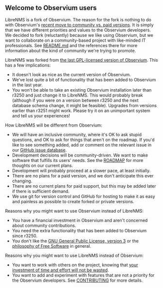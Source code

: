 Welcome to Observium users
--------------------------

LibreNMS is a fork of Observium.  The reason for the fork is nothing to do
with Observium's [recent move to community vs. paid versions][1].  It is
simply that we have different priorities and values to the Observium
developers.  We decided to fork (reluctantly) because we like using
Observium, but we want to collaborate on a community-based project with
like-minded IT professionals.  See [README.md][2] and the references there
for more information about the kind of community we're trying to promote.

LibreNMS was forked from [the last GPL-licensed version of Observium][3].
This has a few implications:
- It doesn't look as nice as the current version of Observium.
- We've lost quite a bit of functionality that has been added to Observium
  in the last year.
- You won't be able to take an existing Observium installation later than
  r3250 and just change it to LibreNMS.  This would probably break (although
  if you were on a version between r3250 and the next database schema
  change, it might be feasible).  Upgrades from versions earlier than r3251
  might work.  Please try it on an unimportant system and tell us your
  experiences!

How LibreNMS will be different from Observium:
- We will have an inclusive community, where it's OK to ask stupid
  questions, and OK to ask for things that aren't on the roadmap.  If you'd
  like to see something added, add or comment on the relevant issue in our
  [GitHub issue database][9].
- Development decisions will be community-driven.  We want to make software
  that fulfills its users' needs.  See the [ROADMAP][4] for more thoughts
  on our current plans.
- Development will probably proceed at a slower pace, at least initially.
- There are no plans for a paid version, and we don't anticipate this ever
  changing.
- There are no current plans for paid support, but this may be added later
  if there is sufficient demand.
- We use git for version control and GitHub for hosting to make it as easy
  and painless as possible to create forked or private versions.

Reasons why you might want to use Observium instead of LibreNMS:
- You have a financial investment in Observium and aren't concerned about
  community contributions.
- You need the extra functionality that has been added to Observium since
  r3250.
- You don't like the [GNU General Public License, version 3][5] or the
  [philosophy of Free Software][6] in general.

Reasons why you might want to use LibreNMS instead of Observium:
- You want to work with others on the project, knowing that [your
  investment of time and effort will not be wasted][7].
- You want to add and experiment with features that are not a priority for
  the Observium developers.  See [CONTRIBUTING][8] for more details.

[1]: http://postman.memetic.org/pipermail/observium/2013-October/003915.html
"Observium edition split announcement"
[2]: https://github.com/librenms/librenms/blob/master/README.md
"LibreNMS README"
[3]: http://fisheye.observium.org/rdiff/Observium?csid=3251&u&N
"Link to Observium license change"
[4]: https://github.com/librenms/librenms/blob/master/doc/ROADMAP.md
"LibreNMS ROADMAP"
[5]: https://github.com/librenms/librenms/blob/master/LICENSE.txt
"LibreNMS copy of GPL v3"
[6]: http://www.gnu.org/philosophy/free-sw.html
"Free Software Foundation - what is free software?"
[7]: http://libertysys.com.au/blog/observium-and-gpl
"Paul's blog on what the GPL offers users"
[8]: https://github.com/librenms/librenms/blob/master/doc/CONTRIBUTING.md 
"Contribution guidelines"
[9]: https://github.com/librenms/librenms/issues
"LibreNMS issue database at GitHub"

